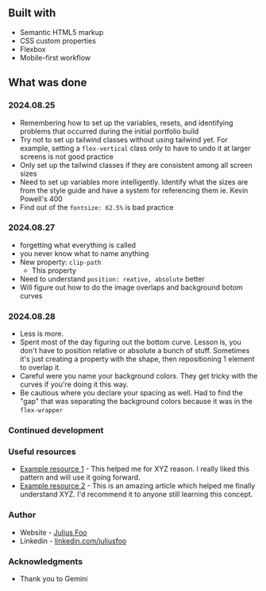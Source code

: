 ## Built with

-   Semantic HTML5 markup
-   CSS custom properties
-   Flexbox
-   Mobile-first workflow

## What was done

### 2024.08.25

-   Remembering how to set up the variables, resets, and identifying problems that occurred during the initial portfolio build
-   Try not to set up tailwind classes without using tailwind yet. For example, setting a `flex-vertical` class only to have to undo it at larger screens is not good practice
-   Only set up the tailwind classes if they are consistent among all screen sizes
-   Need to set up variables more intelligently. Identify what the sizes are from the style guide and have a system for referencing them ie. Kevin Powell's 400
-   Find out of the `fontsize: 62.5%` is bad practice

### 2024.08.27
- forgetting what everything is called
- you never know what to name anything
- New property: `clip-path`
	- This property 
- Need to understand `position: reative, absolute` better
- Will figure out how to do the image overlaps and background botom curves

### 2024.08.28
- Less is more.
- Spent most of the day figuring out the bottom curve. Lesson is, you don't have to position relative or absolute a bunch of stuff. Sometimes it's just creating a property with the shape, then repositioning 1 element to overlap it.
- Careful were you name your background colors. They get tricky with the curves if you're doing it this way.
- Be cautious where you declare your spacing as well. Had to find the "gap" that was separating the background colors because it was in the `flex-wrapper`


### Continued development

### Useful resources

-   [Example resource 1](https://www.example.com) - This helped me for XYZ reason. I really liked this pattern and will use it going forward.
-   [Example resource 2](https://www.example.com) - This is an amazing article which helped me finally understand XYZ. I'd recommend it to anyone still learning this concept.

### Author

-   Website - [Julius Foo](https://www.julius.foo)
-   Linkedin - [linkedin.com/juliusfoo](https://www.linkedin.com/juliusfoo)

### Acknowledgments

-   Thank you to Gemini
